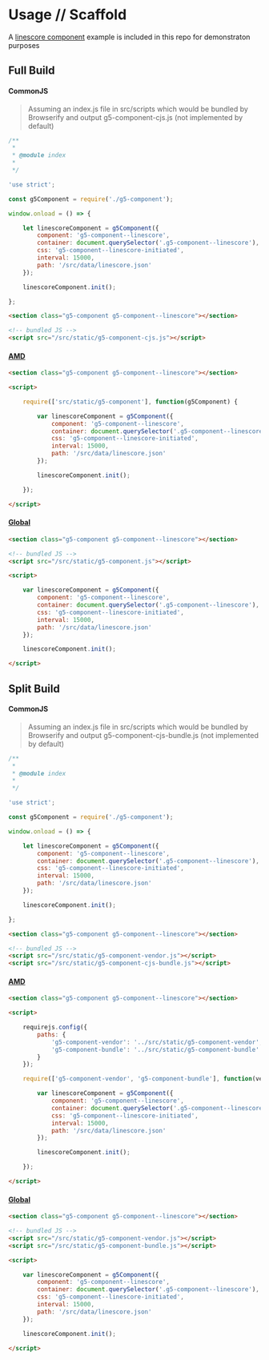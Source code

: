 # Usage // Scaffold

A [linescore component](https://github.com/MajorLeagueBaseball/g5-component/tree/master/example) example is included in this repo for demonstraton purposes

## Full Build

#### CommonJS

> Assuming an index.js file in src/scripts which would be bundled by Browserify and output g5-component-cjs.js (not implemented by default)

```js
/**
 *
 * @module index
 *
 */

'use strict';

const g5Component = require('./g5-component');

window.onload = () => {

    let linescoreComponent = g5Component({
        component: 'g5-component--linescore',
        container: document.querySelector('.g5-component--linescore'),
        css: 'g5-component--linescore-initiated',
        interval: 15000,
        path: '/src/data/linescore.json'
    });

    linescoreComponent.init();

};
```

```html
<section class="g5-component g5-component--linescore"></section>

<!-- bundled JS -->
<script src="/src/static/g5-component-cjs.js"></script>
```

#### [AMD](https://github.com/MajorLeagueBaseball/g5-component/blob/master/example/index-amd.html)

```html
<section class="g5-component g5-component--linescore"></section>

<script>

    require(['src/static/g5-component'], function(g5Component) {

        var linescoreComponent = g5Component({
            component: 'g5-component--linescore',
            container: document.querySelector('.g5-component--linescore'),
            css: 'g5-component--linescore-initiated',
            interval: 15000,
            path: '/src/data/linescore.json'
        });

        linescoreComponent.init();

    });

</script>
```

#### [Global](https://github.com/MajorLeagueBaseball/g5-component/blob/master/example/index-global.html)

```html
<section class="g5-component g5-component--linescore"></section>

<!-- bundled JS -->
<script src="/src/static/g5-component.js"></script>

<script>

    var linescoreComponent = g5Component({
        component: 'g5-component--linescore',
        container: document.querySelector('.g5-component--linescore'),
        css: 'g5-component--linescore-initiated',
        interval: 15000,
        path: '/src/data/linescore.json'
    });

    linescoreComponent.init();

</script>
```

## Split Build

#### CommonJS

> Assuming an index.js file in src/scripts which would be bundled by Browserify and output g5-component-cjs-bundle.js (not implemented by default)

```js
/**
 *
 * @module index
 *
 */

'use strict';

const g5Component = require('./g5-component');

window.onload = () => {

    let linescoreComponent = g5Component({
        component: 'g5-component--linescore',
        container: document.querySelector('.g5-component--linescore'),
        css: 'g5-component--linescore-initiated',
        interval: 15000,
        path: '/src/data/linescore.json'
    });

    linescoreComponent.init();

};
```

```html
<section class="g5-component g5-component--linescore"></section>

<!-- bundled JS -->
<script src="/src/static/g5-component-vendor.js"></script>
<script src="/src/static/g5-component-cjs-bundle.js"></script>
```

#### [AMD](https://github.com/MajorLeagueBaseball/g5-component/blob/master/example/index-amd-split-builds.html)

```html
<section class="g5-component g5-component--linescore"></section>

<script>

    requirejs.config({
        paths: {
            'g5-component-vendor': '../src/static/g5-component-vendor',
            'g5-component-bundle': '../src/static/g5-component-bundle'
        }
    });

    require(['g5-component-vendor', 'g5-component-bundle'], function(vendor, g5Component) {

        var linescoreComponent = g5Component({
            component: 'g5-component--linescore',
            container: document.querySelector('.g5-component--linescore'),
            css: 'g5-component--linescore-initiated',
            interval: 15000,
            path: '/src/data/linescore.json'
        });

        linescoreComponent.init();

    });

</script>
```

#### [Global](https://github.com/MajorLeagueBaseball/g5-component/blob/master/example/index-global-split-builds.html)

```html
<section class="g5-component g5-component--linescore"></section>

<!-- bundled JS -->
<script src="/src/static/g5-component-vendor.js"></script>
<script src="/src/static/g5-component-bundle.js"></script>

<script>

    var linescoreComponent = g5Component({
        component: 'g5-component--linescore',
        container: document.querySelector('.g5-component--linescore'),
        css: 'g5-component--linescore-initiated',
        interval: 15000,
        path: '/src/data/linescore.json'
    });

    linescoreComponent.init();

</script>
```
